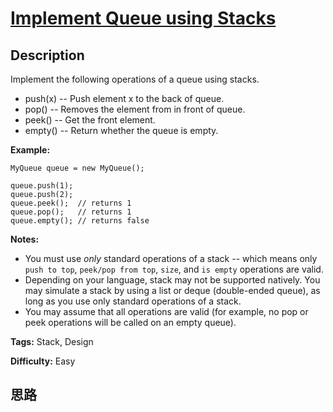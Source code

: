 # [Implement Queue using Stacks][title]

## Description

Implement the following operations of a queue using stacks.

  * push(x) -- Push element x to the back of queue.
  * pop() -- Removes the element from in front of queue.
  * peek() -- Get the front element.
  * empty() -- Return whether the queue is empty.

**Example:**
            MyQueue queue = new MyQueue();        queue.push(1);    queue.push(2);      queue.peek();  // returns 1    queue.pop();   // returns 1    queue.empty(); // returns false

**Notes:**

  * You must use _only_ standard operations of a stack -- which means only `push to top`, `peek/pop from top`, `size`, and `is empty` operations are valid.
  * Depending on your language, stack may not be supported natively. You may simulate a stack by using a list or deque (double-ended queue), as long as you use only standard operations of a stack.
  * You may assume that all operations are valid (for example, no pop or peek operations will be called on an empty queue).


**Tags:** Stack, Design

**Difficulty:** Easy

## 思路

[title]: https://leetcode.com/problems/implement-queue-using-stacks
